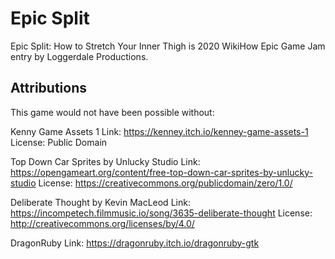 # Epic Split
Epic Split: How to Stretch Your Inner Thigh is 2020 WikiHow Epic Game Jam entry by Loggerdale Productions.

## Attributions
This game would not have been possible without:

Kenny Game Assets 1
Link: https://kenney.itch.io/kenney-game-assets-1
License: Public Domain

Top Down Car Sprites by Unlucky Studio
Link: https://opengameart.org/content/free-top-down-car-sprites-by-unlucky-studio
License: https://creativecommons.org/publicdomain/zero/1.0/

Deliberate Thought by Kevin MacLeod
Link: https://incompetech.filmmusic.io/song/3635-deliberate-thought
License: http://creativecommons.org/licenses/by/4.0/

DragonRuby
Link: https://dragonruby.itch.io/dragonruby-gtk
